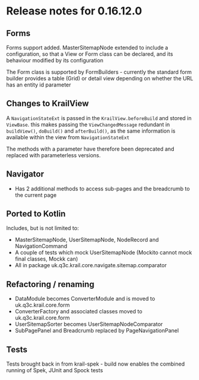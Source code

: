 # Release notes for 0.16.12.0

## Forms

Forms support added.  MasterSitemapNode extended to include a configuration, so that a View or Form class can be declared, and its behaviour modified by its configuration

The Form class is supported by FormBuilders - currently the standard form builder provides a table (Grid) or detail view depending on whether the URL has an entity id parameter

## Changes to KrailView

A ``NavigationStateExt`` is passed in the ``KrailView.beforeBuild`` and stored in ``ViewBase``.  this makes passing the ``ViewChangedMessage`` redundant in ``buildView()``, ``doBuild()`` and ``afterBuild()``, as the same information is available within the view from ``NavigationStateExt``

The methods with a parameter have therefore been deprecated and replaced with parameterless versions. 

## Navigator

- Has 2 additional methods to access sub-pages and the breadcrumb to the current page

## Ported to Kotlin

Includes, but is not limited to:

- MasterSitemapNode, UserSitemapNode, NodeRecord and NavigationCommand
- A couple of tests which mock UserSitemapNode (Mockito cannot mock final classes, Mockk can)
- All in package uk.q3c.krail.core.navigate.sitemap.comparator

## Refactoring / renaming

- DataModule becomes ConverterModule and is moved to uk.q3c.krail.core.form
- ConverterFactory and associated classes moved to uk.q3c.krail.core.form
- UserSitemapSorter becomes UserSitemapNodeComparator
- SubPagePanel and Breadcrumb replaced by PageNavigationPanel

## Tests

Tests brought back in from krail-spek - build now enables the combined running of Spek, JUnit and Spock tests 

